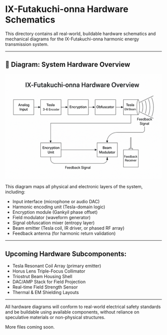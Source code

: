 # IX-Futakuchi-onna Hardware Schematics

This directory contains all real-world, buildable hardware schematics and mechanical diagrams for the IX-Futakuchi-onna harmonic energy transmission system.

---

## 🧩 Diagram: System Hardware Overview

![Hardware Overview Diagram](./IX-Futakuchi-onna_Hardware_Overview.png)

This diagram maps all physical and electronic layers of the system, including:

- Input interface (microphone or audio DAC)
- Harmonic encoding unit (Tesla-domain logic)
- Encryption module (Gankyil phase offset)
- Field modulator (waveform generator)
- Signal obfuscation mixer (entropy layer)
- Beam emitter (Tesla coil, IR driver, or phased RF array)
- Feedback antenna (for harmonic return validation)

---

## Upcoming Hardware Subcomponents:

- Tesla Resonant Coil Array (primary emitter)
- Horus Lens Triple-Focus Collimator
- Triostrut Beam Housing Shell
- DAC/AMP Stack for Field Projection
- Real-time Field Strength Sensor
- Thermal & EM Shielding Layouts

---

All hardware diagrams will conform to real-world electrical safety standards and be buildable using available components, without reliance on speculative materials or non-physical structures.

More files coming soon.

